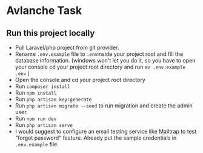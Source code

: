 # Avlanche Task

## Run this project locally

- Pull Laravel/php project from git provider.
- Rename `.env.example` file to `.env`inside your project root and fill the database information.
  (windows won't let you do it, so you have to open your console cd your project root directory and run `mv .env.example .env` )
- Open the console and cd your project root directory
- Run `composer install`
- Run `npm install`
- Run `php artisan key:generate`
- Run `php artisan migrate --seed` to run migration and create the admin user.
- Run `npm run dev`
- Run `php artisan serve`
- I would suggest to configure an email testing service like Mailtrap to test "forgot password" feature. Already put the sample credentials in `.env.example` file.
